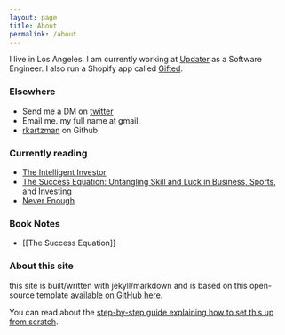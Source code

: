 ```yaml
---
layout: page
title: About
permalink: /about
---
```


I live in Los Angeles. I am currently working at [Updater](https://updater.com/) as a Software Engineer. I also run a Shopify app called [Gifted](https://apps.shopify.com/gifted-1). 


### Elsewhere

- Send me a DM on [twitter](twitter.com/remykartz)
- Email me. my full name at gmail. 
- [rkartzman](https://github.com/rkartzman) on Github



### Currently reading

 - [The Intelligent Investor](https://www.amazon.com/Intelligent-Investor-Definitive-Investing-Essentials/dp/0060555661) 
 - [The Success Equation: Untangling Skill and Luck in Business, Sports, and Investing](https://www.amazon.com/Success-Equation-Untangling-Business-Investing/dp/1422184234)
 - [Never Enough](https://www.amazon.com/Never-Enough-Billionaire-Andrew-Wilkinson/dp/1637744765)

### Book Notes

* [[The Success Equation]]


### About this site

this site is built/written with jekyll/markdown and is based on this open-source template [available on GitHub here](https://github.com/maximevaillancourt/digital-garden-jekyll-template).

You can read about the [step-by-step guide explaining how to set this up from scratch](https://maximevaillancourt.com/blog/setting-up-your-own-digital-garden-with-jekyll).